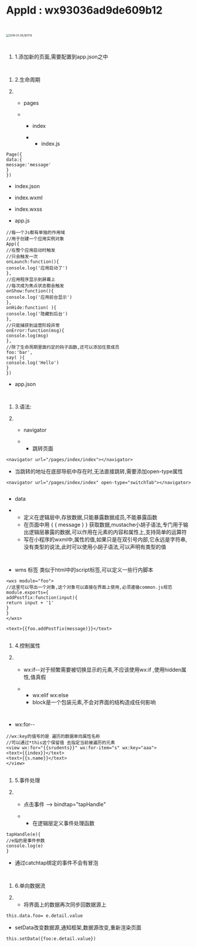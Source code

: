 # AppId : wx93036ad9de609b12

```
 
```

<img src="/Users/jiayiwang/Downloads/2019-01-09_161714.png" alt="2019-01-09_161714" style="zoom:50%;" /> 

```
 
```

1. 1.添加新的页面,需要配置到app.json之中

```
 
```

1. 2.生命周期

2. - pages

   - - index

     - - index.js

```
Page({
data:{
message:'message'
}
})
```

- index.json
- index.wxml
- index.wxss

- app.js

```
//每一个Js都有单独的作用域
//用于创建一个应用实例对象
App({
//在整个应用启动时触发
//只会触发一次
onLaunch:function(){
console.log('应用启动了')
},
//应用程序显示到屏幕上
//每次成为焦点状态都会触发
onShow:function(){
console.log('应用前台显示')
},
onHide:function( ){
console.log('隐藏到后台')
},
//只能捕获到运营阶段异常
onError:function(msg){
console.log(msg)
},
//除了生命周期里面约定的钩子函数,还可以添加任意成员
foo:'bar',
say( ){
console.log('Hello')
}
})
```

- app.json

```
 
```

1. 3.语法:

2. - navigator

   - - 跳转页面

```
<navigator url="/pages/index/index"></navigator>
```

- 当跳转的地址在底部导航中存在时,无法直接跳转,需要添加open-type属性

```
<navigator url="/pages/index/index" open-type="switchTab"></navigator>
 
```

- data

- - 定义在逻辑层中,存放数据,只能暴露数据成员,不能暴露函数
  - 在页面中用 { { message } }      获取数据,mustache小胡子语法,专门用于输出逻辑层暴露的数据,可以作用在元素的内容和属性上,支持简单的运算符
  - 写在小程序的wxml中,属性的值,如果只是在双引号内部,它永远是字符串,没有类型的说法,此时可以使用小胡子语法,可以声明有类型的值

```
 
```

- wms 标签 类似于html中的script标签,可以定义一些行内脚本

```
<wxs module="foo">
//这里可以导出一个对象,这个对象可以直接在界面上使用,必须遵循common.js规范
module.exports={
addPostfix:function(input){
return input + '1'
}
}
</wxs>
 
<text>{{foo.addPostfix(message)}}</text>
 
```

1. 4.控制属性

2. - wx:if--对于频繁需要被切换显示的元素,不应该使用wx:if ,使用hidden属性,值真假

   - - wx:elif  wx:else
     - block是一个包装元素,不会对界面的结构造成任何影响

```
 
```

- wx:for--

```
//wx:key的值写的是 遍历的数据单向属性名称
//可以通过*this这个保留值 去指定当前被遍历的元素
<view wx:for="{{srudents}}" wx:for-item="s" wx:key="aaa">
<text>{{index}}</text>
<text>{{s.name}}</text>
</view>
 
```

1. 5.事件处理

2. - 点击事件 -->       bindtap="tapHandle"

   - - 在逻辑层定义事件处理函数

```
tapHandle(e){
//e指的是事件参数
console.log(e)
}
```

- 通过catchtap绑定的事件不会有冒泡

```
 
```

1. 6.单向数据流

2. - 将界面上的数据再次同步回数据源上

```
this.data.foo= e.detail.value
```

- setData改变数据源,通知框架,数据源改变,重新渲染页面

```
this.setData({foo:e.detail.value})
```

 